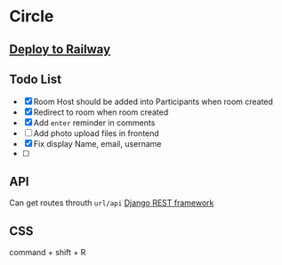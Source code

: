 # Circle


## [Deploy to Railway](https://dev.to/osahenru/using-railway-app-to-deploy-your-django-project-3ah1)


## Todo List
- [x] Room Host should be added into Participants when room created
- [x] Redirect to room when room created
- [x] Add `enter` reminder in comments
- [ ] Add photo upload files in frontend
- [x] Fix display Name, email, username
- [ ] 


## API
Can get routes throuth `url/api`
[Django REST framework](https://www.django-rest-framework.org/)


## CSS
command + shift + R
